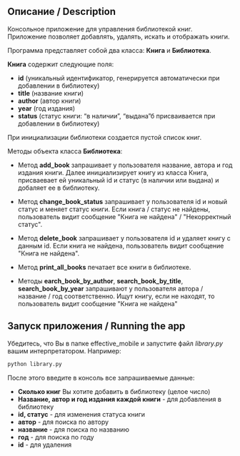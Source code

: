 ## Описание / Description

Консольное приложение для управления библиотекой книг. 
Приложение позволяет добавлять, удалять, искать и отображать книги.

Программа представляет собой два класса: **Книга** и **Библиотека**.

**Книга** содержит следующие поля:

 - **id** (уникальный идентификатор, генерируется автоматически при добавлении в библиотеку)
 - **title** (название книги)
 - **author** (автор книги)
 - **year** (год издания)
 - **status** (статус книги: “в наличии”, “выдана”б присваивается при добавлении в библиотеку)

При инициализации библиотеки создается пустой список книг.

Методы объекта класса **Библиотека**:

- Метод **add_book** запрашивает у пользователя название, автора и год издания книги. Далее инициализирует книгу из класса Книга, присваевает ей уникальный id и статус (в наличии или выдана) и добаляет ее в библиотеку.

- Метод **change_book_status** запрашивает у пользователя id и новый статус и меняет статус книги. Если книга / статус не найдены, пользователь видит сообщение "Книга не найдена" / "Некорректный статус".

- Метод **delete_book** запрашивает у пользователя id и удаляет книгу с данным id. Если книга не найдена, пользователь видит сообщение "Книга не найдена".

- Метод **print_all_books** печатает все книги в библиотеке.

- Методы **earch_book_by_author**, **search_book_by_title**, **search_book_by_year** запрашивают у пользователя автора / название / год соответственно. Ищут книгу, если не находят, то пользователь видит сообщение "Книга не найдена"

## Запуск приложения / Running the app

Убедитесь, что Вы в папке effective_mobile и запустите файл *library.py* вашим интерпретатором.
Например:

```bash
python library.py
```

После этого введите в консоль все запрашиваемые данные:

- **Сколько книг** Вы хотите добавить в библиотеку (целое число)
- **Название, автор и год издания каждой книги**  - для добавления в библиотеку
- **id, статус**  - для изменения статуса книги
- **автор** - для поиска по автору
- **название** - для поиска по названию
- **год** - для поиска по году
- **id** - для удаления

